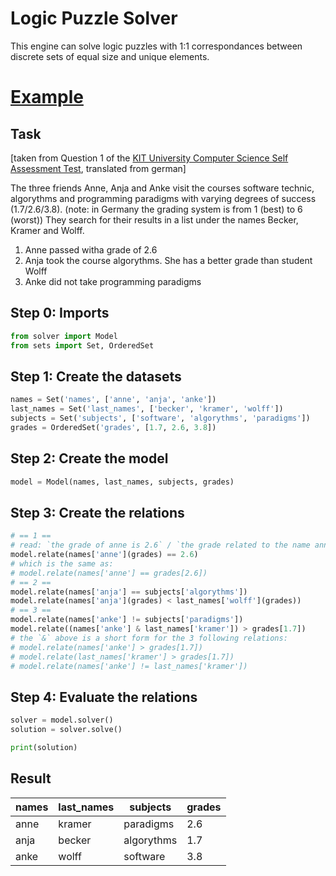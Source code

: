 # Logic Puzzle Solver
This engine can solve logic puzzles with 1:1 correspondances between discrete sets of equal size and unique elements.

# [Example](../example.py)

## Task
[taken from Question 1 of the [KIT University Computer Science Self Assessment Test](https://selbsttest.informatik.kit.edu/frontend/www/), translated from german]

The three friends Anne, Anja and Anke visit the courses software technic, algorythms and programming paradigms 
with varying degrees of success (1.7/2.6/3.8). (note: in Germany the grading system is from 1 (best) to 6 (worst))
They search for their results in a list under the names Becker, Kramer and Wolff.
1. Anne passed witha grade of 2.6
2. Anja took the course algorythms. She has a better grade than student Wolff
3. Anke did not take programming paradigms

## Step 0: Imports
```py
from solver import Model
from sets import Set, OrderedSet
```

## Step 1: Create the datasets
```py
names = Set('names', ['anne', 'anja', 'anke'])
last_names = Set('last_names', ['becker', 'kramer', 'wolff'])
subjects = Set('subjects', ['software', 'algorythms', 'paradigms'])
grades = OrderedSet('grades', [1.7, 2.6, 3.8])
```

## Step 2: Create the model
```py
model = Model(names, last_names, subjects, grades)
```

## Step 3: Create the relations
```py
# == 1 ==
# read: `the grade of anne is 2.6` / `the grade related to the name anne is 2.6`
model.relate(names['anne'](grades) == 2.6)
# which is the same as:
# model.relate(names['anne'] == grades[2.6])
# == 2 ==
model.relate(names['anja'] == subjects['algorythms'])
model.relate(names['anja'](grades) < last_names['wolff'](grades))
# == 3 ==
model.relate(names['anke'] != subjects['paradigms'])
model.relate((names['anke'] & last_names['kramer']) > grades[1.7])
# the `&` above is a short form for the 3 following relations:
# model.relate(names['anke'] > grades[1.7])
# model.relate(last_names['kramer'] > grades[1.7])
# model.relate(names['anke'] != last_names['kramer'])
```

## Step 4: Evaluate the relations
```py
solver = model.solver()
solution = solver.solve()

print(solution)
```

## Result
| names | last_names | subjects   | grades |
|-------|------------|------------|--------|
| anne  | kramer     | paradigms  | 2.6    |
| anja  | becker     | algorythms | 1.7    |
| anke  | wolff      | software   | 3.8    |